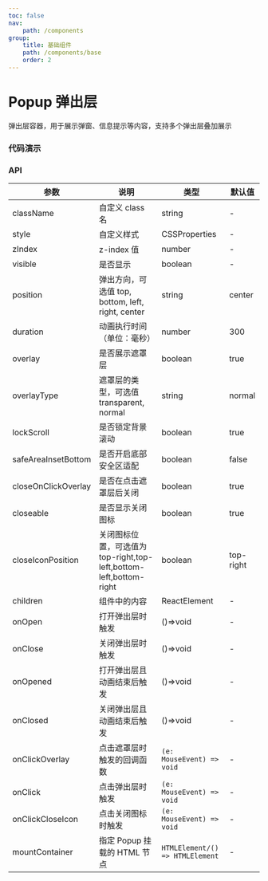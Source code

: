 ```yaml
---
toc: false
nav:
    path: /components
group:
    title: 基础组件
    path: /components/base
    order: 2
---
```


# Popup 弹出层

弹出层容器，用于展示弹窗、信息提示等内容，支持多个弹出层叠加展示

### 代码演示

<code src="./demo/index.tsx"></code>

### API

| 参数                | 说明                                                               | 类型                            | 默认值    |
| ------------------- | ------------------------------------------------------------------ | ------------------------------- | --------- |
| className           | 自定义 class 名                                                    | string                          | -         |
| style               | 自定义样式                                                         | CSSProperties                   | -         |
| zIndex              | z-index 值                                                         | number                          | -         |
| visible             | 是否显示                                                           | boolean                         | -         |
| position            | 弹出方向，可选值 top, bottom, left, right, center                  | string                          | center    |
| duration            | 动画执行时间（单位：毫秒）                                         | number                          | 300       |
| overlay             | 是否展示遮罩层                                                     | boolean                         | true      |
| overlayType         | 遮罩层的类型，可选值 transparent, normal                           | string                          | normal    |
| lockScroll          | 是否锁定背景滚动                                                   | boolean                         | true      |
| safeAreaInsetBottom | 是否开启底部安全区适配                                             | boolean                         | false     |
| closeOnClickOverlay | 是否在点击遮罩层后关闭                                             | boolean                         | true      |
| closeable           | 是否显示关闭图标                                                   | boolean                         | true      |
| closeIconPosition   | 关闭图标位置，可选值为 top-right,top-left,bottom-left,bottom-right | boolean                         | top-right |
| children            | 组件中的内容                                                       | ReactElement                    | -         |
| onOpen              | 打开弹出层时触发                                                   | ()=>void                        | -         |
| onClose             | 关闭弹出层时触发                                                   | ()=>void                        | -         |
| onOpened            | 打开弹出层且动画结束后触发                                         | ()=>void                        | -         |
| onClosed            | 关闭弹出层且动画结束后触发                                         | ()=>void                        | -         |
| onClickOverlay      | 点击遮罩层时触发的回调函数                                         | `(e: MouseEvent) => void`       | -         |
| onClick             | 点击弹出层时触发                                                   | `(e: MouseEvent) => void`       | -         |
| onClickCloseIcon    | 点击关闭图标时触发                                                 | `(e: MouseEvent) => void`       | -         |
| mountContainer      | 指定 Popup 挂载的 HTML 节点                                        | `HTMLElement/() => HTMLElement` | -         |
